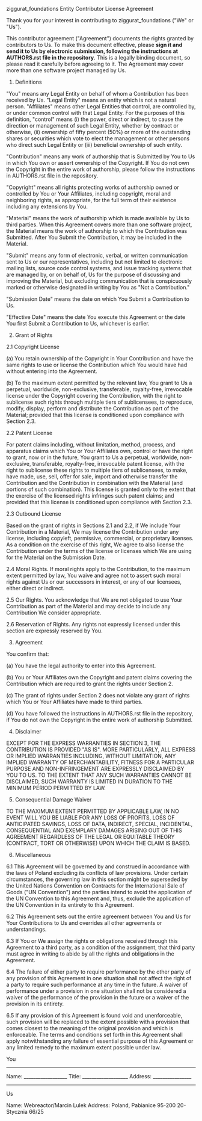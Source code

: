 ziggurat_foundations Entity Contributor License Agreement

Thank you for your interest in contributing to ziggurat_foundations ("We" or "Us").

This contributor agreement ("Agreement") documents the rights granted by contributors to Us. 
To make this document effective, please **sign it and send it to Us by electronic submission, 
following the instructions at AUTHORS.rst file in the repository**. This is a legally binding document, 
so please read it carefully before agreeing to it. The Agreement may cover more than 
one software project managed by Us.

1. Definitions

"You" means any Legal Entity on behalf of whom a Contribution has been received by Us. 
"Legal Entity" means an entity which is not a natural person. "Affiliates" means other Legal 
Entities that control, are controlled by, or under common control with that Legal Entity. 
For the purposes of this definition, "control" means (i) the power, direct or indirect, to 
cause the direction or management of such Legal Entity, whether by contract or otherwise, 
(ii) ownership of fifty percent (50%) or more of the outstanding shares or securities which 
vote to elect the management or other persons who direct such Legal Entity or 
(iii) beneficial ownership of such entity.

"Contribution" means any work of authorship that is Submitted by You to Us in which You own 
or assert ownership of the Copyright. If You do not own the Copyright in the entire work of 
authorship, please follow the instructions in AUTHORS.rst file in the repository.

"Copyright" means all rights protecting works of authorship owned or controlled by You or 
Your Affiliates, including copyright, moral and neighboring rights, as appropriate, 
for the full term of their existence including any extensions by You.

"Material" means the work of authorship which is made available by Us to third parties. 
When this Agreement covers more than one software project, the Material means the work of 
authorship to which the Contribution was Submitted. After You Submit the Contribution, 
it may be included in the Material.

"Submit" means any form of electronic, verbal, or written communication sent to 
Us or our representatives, including but not limited to electronic mailing lists, 
source code control systems, and issue tracking systems that are managed by, or on behalf of, 
Us for the purpose of discussing and improving the Material, but excluding communication that is 
conspicuously marked or otherwise designated in writing by You as "Not a Contribution."

"Submission Date" means the date on which You Submit a Contribution to Us.

"Effective Date" means the date You execute this Agreement or the date You first 
Submit a Contribution to Us, whichever is earlier.

2. Grant of Rights

2.1 Copyright License

(a) You retain ownership of the Copyright in Your Contribution and have the same rights to use or 
license the Contribution which You would have had without entering into the Agreement.

(b) To the maximum extent permitted by the relevant law, You grant to Us a perpetual, worldwide, 
non-exclusive, transferable, royalty-free, irrevocable license under the Copyright covering 
the Contribution, with the right to sublicense such rights through multiple tiers of sublicensees, 
to reproduce, modify, display, perform and distribute the Contribution as part of the Material; 
provided that this license is conditioned upon compliance with Section 2.3.

2.2 Patent License

For patent claims including, without limitation, method, process, and apparatus claims which 
You or Your Affiliates own, control or have the right to grant, now or in the future, 
You grant to Us a perpetual, worldwide, non-exclusive, transferable, royalty-free, irrevocable 
patent license, with the right to sublicense these rights to multiple tiers of sublicensees, 
to make, have made, use, sell, offer for sale, import and otherwise transfer the Contribution 
and the Contribution in combination with the Material (and portions of such combination). 
This license is granted only to the extent that the exercise of the licensed rights infringes 
such patent claims; and provided that this license is conditioned upon compliance with Section 2.3.

2.3 Outbound License

Based on the grant of rights in Sections 2.1 and 2.2, if We include Your Contribution in a Material, 
We may license the Contribution under any license, including copyleft, permissive, commercial, 
or proprietary licenses. As a condition on the exercise of this right, 
We agree to also license the Contribution under the terms of the license or licenses which 
We are using for the Material on the Submission Date.

2.4 Moral Rights. If moral rights apply to the Contribution, to the maximum extent permitted by 
law, You waive and agree not to assert such moral rights against Us or our successors in interest, 
or any of our licensees, either direct or indirect.

2.5 Our Rights. You acknowledge that We are not obligated to use Your Contribution as part of the 
Material and may decide to include any Contribution We consider appropriate.

2.6 Reservation of Rights. Any rights not expressly licensed under this section are expressly reserved by You.

3. Agreement

You confirm that:

(a) You have the legal authority to enter into this Agreement.

(b) You or Your Affiliates own the Copyright and patent claims covering the Contribution which 
are required to grant the rights under Section 2.

(c) The grant of rights under Section 2 does not violate any grant of rights which You or Your 
Affiliates have made to third parties.

(d) You have followed the instructions in AUTHORS.rst file in the repository, 
if You do not own the Copyright in the entire work of authorship Submitted.

4. Disclaimer

EXCEPT FOR THE EXPRESS WARRANTIES IN SECTION 3, THE CONTRIBUTION IS PROVIDED "AS IS". 
MORE PARTICULARLY, ALL EXPRESS OR IMPLIED WARRANTIES INCLUDING, WITHOUT LIMITATION, 
ANY IMPLIED WARRANTY OF MERCHANTABILITY, FITNESS FOR A PARTICULAR PURPOSE AND NON-INFRINGEMENT 
ARE EXPRESSLY DISCLAIMED BY YOU TO US. TO THE EXTENT THAT ANY SUCH WARRANTIES CANNOT BE DISCLAIMED, 
SUCH WARRANTY IS LIMITED IN DURATION TO THE MINIMUM PERIOD PERMITTED BY LAW.

5. Consequential Damage Waiver

TO THE MAXIMUM EXTENT PERMITTED BY APPLICABLE LAW, IN NO EVENT WILL YOU BE LIABLE FOR ANY 
LOSS OF PROFITS, LOSS OF ANTICIPATED SAVINGS, LOSS OF DATA, INDIRECT, SPECIAL, INCIDENTAL, 
CONSEQUENTIAL AND EXEMPLARY DAMAGES ARISING OUT OF THIS AGREEMENT REGARDLESS OF THE LEGAL 
OR EQUITABLE THEORY (CONTRACT, TORT OR OTHERWISE) UPON WHICH THE CLAIM IS BASED.

6. Miscellaneous

6.1 This Agreement will be governed by and construed in accordance with the laws of Poland 
excluding its conflicts of law provisions. Under certain circumstances, the governing law in 
this section might be superseded by the United Nations Convention on Contracts for the 
International Sale of Goods ("UN Convention") and the parties intend to avoid the application 
of the UN Convention to this Agreement and, thus, exclude the application of the UN Convention 
in its entirety to this Agreement.

6.2 This Agreement sets out the entire agreement between You and Us for Your Contributions to Us 
and overrides all other agreements or understandings.

6.3 If You or We assign the rights or obligations received through this Agreement to a third party, 
as a condition of the assignment, that third party must agree in writing to abide by all the rights 
and obligations in the Agreement.

6.4 The failure of either party to require performance by the other party of any provision of this 
Agreement in one situation shall not affect the right of a party to require such performance at 
any time in the future. A waiver of performance under a provision in one situation shall 
not be considered a waiver of the performance of the provision in the future or a waiver of 
the provision in its entirety.

6.5 If any provision of this Agreement is found void and unenforceable, such provision will be 
replaced to the extent possible with a provision that comes closest to the meaning of the 
original provision and which is enforceable. The terms and conditions set forth in this 
Agreement shall apply notwithstanding any failure of essential purpose of this Agreement or 
any limited remedy to the maximum extent possible under law.

You
________________________
Name: __________________
Title: ___________________
Address: ________________
________________________

Us

Name: Webreactor/Marcin Lulek
Address: Poland,
         Pabianice 95-200
         20-Stycznia 66/25
